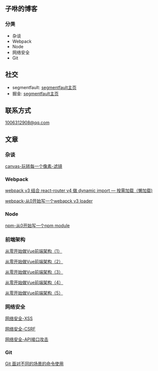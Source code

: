 子咻的博客
---
### 分类
 - 杂谈
 - Webpack
 - Node
 - 网络安全
 - Git

社交
----
- segmentfault: [segmentfault主页](https://segmentfault.com/u/killpigdao)
- 掘金: [segmentfault主页](https://juejin.im/user/596661b75188250d7669e2a8)

联系方式
---
<1006312908@qq.com>

文章
---

### 杂谈

[canvas-玩转每一个像素-滤镜](https://github.com/CodeLittlePrince/blog/issues/4)

### Webpack

[webpack v3 结合 react-router v4 做 dynamic import — 按需加载（懒加载)](https://github.com/CodeLittlePrince/blog/issues/3)

[webpack-从0开始写一个webapck v3 loader](https://github.com/CodeLittlePrince/blog/issues/9)

### Node
[npm-从0开始写一个npm module](https://github.com/CodeLittlePrince/blog/issues/8)

### 前端架构
[从零开始做Vue前端架构（1）](https://github.com/CodeLittlePrince/blog/issues/10)

[从零开始做Vue前端架构（2）](https://github.com/CodeLittlePrince/blog/issues/11)

[从零开始做Vue前端架构（3）](https://github.com/CodeLittlePrince/blog/issues/12)

[从零开始做Vue前端架构（4）](https://github.com/CodeLittlePrince/blog/issues/13)

[从零开始做Vue前端架构（5）](https://github.com/CodeLittlePrince/blog/issues/14)

### 网络安全

[网络安全-XSS](https://github.com/CodeLittlePrince/blog/issues/2)

[网络安全-CSRF](https://github.com/CodeLittlePrince/blog/issues/6)

[网络安全-API接口攻击](https://github.com/CodeLittlePrince/blog/issues/7)

### Git

[Git 面对不同的场景的命令使用](https://github.com/CodeLittlePrince/blog/issues/1)
